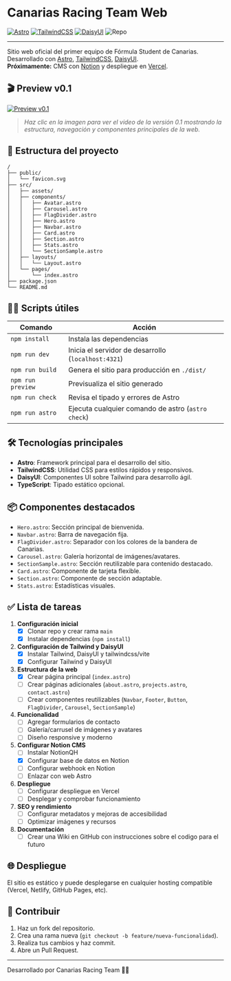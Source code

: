 # Canarias Racing Team Web

[![Astro](https://img.shields.io/badge/Built_with-Astro-0f172a?style=for-the-badge&logo=astro&logoColor=white)](https://astro.build)
[![TailwindCSS](https://img.shields.io/badge/Styled_with-TailwindCSS-06b6d4?style=for-the-badge&logo=tailwindcss&logoColor=white)](https://tailwindcss.com)
[![DaisyUI](https://img.shields.io/badge/UI-DaisyUI-5a0fc8?style=for-the-badge&logo=daisyui&logoColor=white)](https://daisyui.com)
![Repo](https://img.shields.io/badge/Repo_Private-yes-4b5563?style=for-the-badge&logo=github&logoColor=white)

---

Sitio web oficial del primer equipo de Fórmula Student de Canarias.  
Desarrollado con [Astro](https://astro.build), [TailwindCSS](https://tailwindcss.com/), [DaisyUI](https://daisyui.com/).  
**Próximamente:** CMS con [Notion](https://notion.so) y despliegue en [Vercel](https://vercel.com).

## 🎬 Preview v0.1

[![Preview v0.1](https://img.youtube.com/vi/preview/0.jpg)](https://github.com/CanariasRacingTeam/crteam-web/assets/preview-v0.1.mp4)
> _Haz clic en la imagen para ver el video de la versión 0.1 mostrando la estructura, navegación y componentes principales de la web._

## 🚀 Estructura del proyecto

```text
/
├── public/
│   └── favicon.svg
├── src/
│   ├── assets/
│   ├── components/
│   │   ├── Avatar.astro
│   │   ├── Carousel.astro
│   │   ├── FlagDivider.astro
│   │   ├── Hero.astro
│   │   ├── Navbar.astro
│   │   ├── Card.astro
│   │   ├── Section.astro
│   │   ├── Stats.astro
│   │   └── SectionSample.astro
│   ├── layouts/
│   │   └── Layout.astro
│   └── pages/
│       └── index.astro
├── package.json
└── README.md
```

## 🧑‍💻 Scripts útiles

| Comando           | Acción                                              |
| ----------------- | --------------------------------------------------- |
| `npm install`     | Instala las dependencias                            |
| `npm run dev`     | Inicia el servidor de desarrollo (`localhost:4321`) |
| `npm run build`   | Genera el sitio para producción en `./dist/`        |
| `npm run preview` | Previsualiza el sitio generado                      |
| `npm run check`   | Revisa el tipado y errores de Astro                 |
| `npm run astro`   | Ejecuta cualquier comando de astro (`astro check`)  |

## 🛠️ Tecnologías principales

- **Astro**: Framework principal para el desarrollo del sitio.
- **TailwindCSS**: Utilidad CSS para estilos rápidos y responsivos.
- **DaisyUI**: Componentes UI sobre Tailwind para desarrollo ágil.
- **TypeScript**: Tipado estático opcional.

## 📦 Componentes destacados

- `Hero.astro`: Sección principal de bienvenida.
- `Navbar.astro`: Barra de navegación fija.
- `FlagDivider.astro`: Separador con los colores de la bandera de Canarias.
- `Carousel.astro`: Galería horizontal de imágenes/avatares.
- `SectionSample.astro`: Sección reutilizable para contenido destacado.
- `Card.astro`: Componente de tarjeta flexible.
- `Section.astro`: Componente de sección adaptable.
- `Stats.astro`: Estadísticas visuales.

## ✅ Lista de tareas

1. **Configuración inicial**
   - [x] Clonar repo y crear rama `main`
   - [x] Instalar dependencias (`npm install`)

2. **Configuración de Tailwind y DaisyUI**
   - [x] Instalar Tailwind, DaisyUI y tailwindcss/vite
   - [x] Configurar Tailwind y DaisyUI

3. **Estructura de la web**
   - [x] Crear página principal (`index.astro`)
   - [ ] Crear páginas adicionales (`about.astro`, `projects.astro`, `contact.astro`)
   - [ ] Crear componentes reutilizables (`Navbar`, `Footer`, `Button`, `FlagDivider`, `Carousel`, `SectionSample`)

4. **Funcionalidad**
   - [ ] Agregar formularios de contacto
   - [ ] Galería/carrusel de imágenes y avatares
   - [ ] Diseño responsive y moderno

5. **Configurar Notion CMS**
   - [ ] Instalar NotionQH
   - [x] Configurar base de datos en Notion
   - [ ] Configurar webhook en Notion
   - [ ] Enlazar con web Astro

6. **Despliegue**
   - [ ] Configurar despliegue en Vercel
   - [ ] Desplegar y comprobar funcionamiento

7. **SEO y rendimiento**
   - [ ] Configurar metadatos y mejoras de accesibilidad
   - [ ] Optimizar imágenes y recursos

8. **Documentación**
   - [ ] Crear una Wiki en GitHub con instrucciones sobre el codigo para el futuro

## 🌐 Despliegue

El sitio es estático y puede desplegarse en cualquier hosting compatible (Vercel, Netlify, GitHub Pages, etc).

## 🤝 Contribuir

1. Haz un fork del repositorio.
2. Crea una rama nueva (`git checkout -b feature/nueva-funcionalidad`).
3. Realiza tus cambios y haz commit.
4. Abre un Pull Request.

---

Desarrollado por Canarias Racing Team 🚗💨
